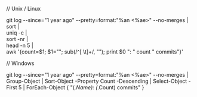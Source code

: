 // Unix / Linux

git log --since="1 year ago" --pretty=format:"%an <%ae>" --no-merges |\
  sort |\
  uniq -c |\
  sort -nr |\
  head -n 5 |\
  awk '{count=$1; $1=""; sub(/^[ \t]+/, ""); print $0 ": " count " commits"}'

// Windows

git log --since="1 year ago" --pretty=format:"%an <%ae>" --no-merges | 
  Group-Object | 
  Sort-Object -Property Count -Descending | 
  Select-Object -First 5 | 
  ForEach-Object { "$($_.Name): $($_.Count) commits" }
